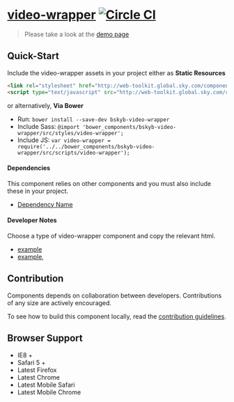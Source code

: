 [video-wrapper](http://skyglobal.github.io/video-wrapper/)  [![Circle CI](https://circleci.com/gh/skyglobal/video-wrapper/tree/master.svg?style=svg)](https://circleci.com/gh/skyglobal/video-wrapper/tree/master)
========================

> Please take a look at the [demo page](http://skyglobal.github.io/video-wrapper/)


## Quick-Start

Include the video-wrapper assets in your project either as **Static Resources**

```html
<link rel="stylesheet" href="http://web-toolkit.global.sky.com/components/video-wrapper/0.0.2/styles/video-wrapper.min.css" />
<script type="text/javascript" src="http://web-toolkit.global.sky.com/components/video-wrapper/0.0.2/scripts/video-wrapper.min.js"></script>
```

or alternatively, **Via Bower**

 * Run: `bower install --save-dev bskyb-video-wrapper`
 * Include Sass: `@import 'bower_components/bskyb-video-wrapper/src/styles/video-wrapper';`
 * Include JS: `var video-wrapper = require('../../bower_components/bskyb-video-wrapper/src/scripts/video-wrapper');`


#### Dependencies

This component relies on other components and you must also include these in your project.

 * [Dependency Name](https://github.com/skyglobal/DependencyName)

#### Developer Notes

Choose a type of video-wrapper component and copy the relevant html.
 * [example](demo/_includes/example.html)
 * [example](demo/_includes/example.html),

## Contribution

Components depends on collaboration between developers. Contributions of any size are actively encouraged.

To see how to build this component locally, read the [contribution guidelines](CONTRIBUTING.md).

## Browser Support

 * IE8 +
 * Safari 5 +
 * Latest Firefox
 * Latest Chrome
 * Latest Mobile Safari
 * Latest Mobile Chrome
